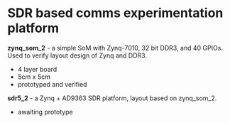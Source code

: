 # SDR based comms experimentation platform
**zynq_som_2** - a simple SoM with Zynq-7010, 32 bit DDR3, and 40 GPIOs. Used to verify layout design of Zynq and DDR3.
* 4 layer board
* 5cm x 5cm
* prototyped and verified

**sdr5_2** - a Zynq + AD9363 SDR platform, layout based on zynq_som_2.
* awaiting prototype

